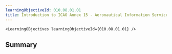 ```yaml
---
learningObjectiveId: 010.08.01.01
title: Introduction to ICAO Annex 15 - Aeronautical Information Service (AIS)
---
```


```tsx eval
<LearningOBjectives learningObjectiveId={010.08.01.01} />
```

## Summary
